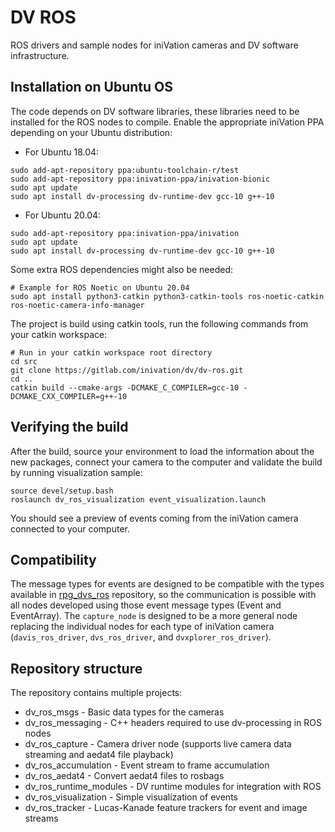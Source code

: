 # DV ROS

ROS drivers and sample nodes for iniVation cameras and DV software infrastructure.

## Installation on Ubuntu OS

The code depends on DV software libraries, these libraries need to be installed for the ROS nodes to compile.
Enable the appropriate iniVation PPA depending on your Ubuntu distribution:

* For Ubuntu 18.04:
```
sudo add-apt-repository ppa:ubuntu-toolchain-r/test
sudo add-apt-repository ppa:inivation-ppa/inivation-bionic
sudo apt update
sudo apt install dv-processing dv-runtime-dev gcc-10 g++-10
```

* For Ubuntu 20.04:
```
sudo add-apt-repository ppa:inivation-ppa/inivation
sudo apt update
sudo apt install dv-processing dv-runtime-dev gcc-10 g++-10
```

Some extra ROS dependencies might also be needed:
```
# Example for ROS Noetic on Ubuntu 20.04
sudo apt install python3-catkin python3-catkin-tools ros-noetic-catkin ros-noetic-camera-info-manager
```

The project is build using catkin tools, run the following commands from your catkin workspace:
```
# Run in your catkin workspace root directory
cd src
git clone https://gitlab.com/inivation/dv/dv-ros.git
cd ..
catkin build --cmake-args -DCMAKE_C_COMPILER=gcc-10 -DCMAKE_CXX_COMPILER=g++-10
```

## Verifying the build

After the build, source your environment to load the information about the new packages, connect your camera
to the computer and validate the build by running visualization sample:
```
source devel/setup.bash
roslaunch dv_ros_visualization event_visualization.launch
```

You should see a preview of events coming from the iniVation camera connected to your computer.

## Compatibility

The message types for events are designed to be compatible with the types available in
[rpg_dvs_ros](https://github.com/uzh-rpg/rpg_dvs_ros) repository, so the communication is possible with all nodes
developed using those event message types (Event and EventArray). The `capture_node` is designed to be a more general
node replacing the individual nodes for each type of iniVation camera (`davis_ros_driver`, `dvs_ros_driver`, and `dvxplorer_ros_driver`).

## Repository structure

The repository contains multiple projects:
* dv_ros_msgs - Basic data types for the cameras
* dv_ros_messaging - C++ headers required to use dv-processing in ROS nodes
* dv_ros_capture - Camera driver node (supports live camera data streaming and aedat4 file playback)
* dv_ros_accumulation - Event stream to frame accumulation
* dv_ros_aedat4 - Convert aedat4 files to rosbags
* dv_ros_runtime_modules - DV runtime modules for integration with ROS
* dv_ros_visualization - Simple visualization of events
* dv_ros_tracker - Lucas-Kanade feature trackers for event and image streams

